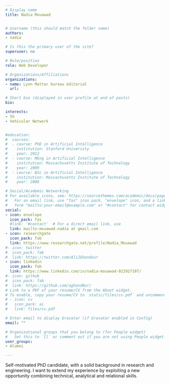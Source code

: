 ```yaml
---
# Display name
title: Nadia Mouawad


# Username (this should match the folder name)
authors:
- nadia

# Is this the primary user of the site?
superuser: no

# Role/position
role: Web Developer

# Organizations/Affiliations
organizations:
- name: Lynn Mattar bureau éditorial
  url:

# Short bio (displayed in user profile at end of posts)
bio:

interests:
- 5G
- Vehicular Network


#education:
#  courses:
#  - course: PhD in Artificial Intelligence
#    institution: Stanford University
#    year: 2012
#  - course: MEng in Artificial Intelligence
#    institution: Massachusetts Institute of Technology
#    year: 2009
#  - course: BSc in Artificial Intelligence
#    institution: Massachusetts Institute of Technology
#    year: 2008

# Social/Academic Networking
# For available icons, see: https://sourcethemes.com/academic/docs/page-builder/#icons
#   For an email link, use "fas" icon pack, "envelope" icon, and a link in the
#   form "mailto:your-email@example.com" or "#contact" for contact widget.
social:
- icon: envelope
  icon_pack: fas
  #link: '#contact'  # For a direct email link, use
  link: mailto:mouawad.nadia at gmail.com
- icon: researchgate
  icon_pack: fab
  link: https://www.researchgate.net/profile/Nadia_Mouawad
#- icon: twitter
#  icon_pack: fab
#  link: https://twitter.com/AliJGhandour
- icon: linkedin
  icon_pack: fab
  link: https://www.linkedin.com/in/nadia-mouawad-922927107/
#- icon: github
#  icon_pack: fab
#  link: https://github.com/aghand0ur/
# Link to a PDF of your resume/CV from the About widget.
# To enable, copy your resume/CV to `static/files/cv.pdf` and uncomment the lines below.
# - icon: cv
#   icon_pack: ai
#   link: files/cv.pdf

# Enter email to display Gravatar (if Gravatar enabled in Config)
email: ""

# Organizational groups that you belong to (for People widget)
#   Set this to `[]` or comment out if you are not using People widget.
user_groups:
- Alumni

---
```

Self-motivated PhD candidate, with a solid background in research and engineering. I want to extend my experience by exploiting a new opportunity combining technical, analytical and relational skills. 

